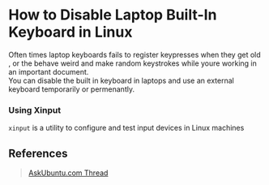 # How to Disable Laptop Built-In Keyboard in Linux

Often times laptop keyboards fails to register keypresses when they get old , or the behave weird and make random keystrokes while youre working in an important document.  
You can disable the built in keyboard in laptops and use an external keyboard temporarily or permenantly.

###  Using Xinput
``xinput`` is a utility to configure and test input devices in Linux machines

## References

>[AskUbuntu.com Thread](https://askubuntu.com/questions/160945/is-there-a-way-to-disable-a-laptops-internal-keyboard)
